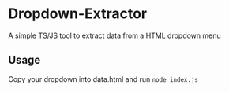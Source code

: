 # Dropdown-Extractor
A simple TS/JS tool to extract data from a HTML dropdown menu

## Usage
Copy your dropdown into data.html and run `node index.js`